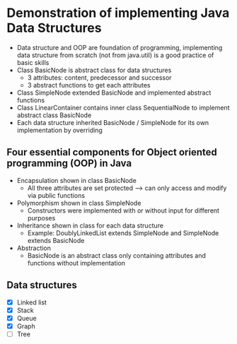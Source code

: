 # Demonstration of implementing Java Data Structures 

* Data structure and OOP are foundation of programming, implementing data structure from scratch (not from java.util) is a good practice of basic skills
* Class BasicNode is abstract class for data structures
  * 3 attributes: content, predecessor and successor
  * 3 abstract functions to get each attributes
* Class SimpleNode extended BasicNode and implemented abstract functions
* Class LinearContainer contains inner class SequentialNode to implement abstract class BasicNode
* Each data structure inherited BasicNode / SimpleNode for its own implementation by overriding

##  Four essential components for Object oriented programming (OOP) in Java
* Encapsulation shown in class BasicNode
  * All three attributes are set protected --> can only access and modify via public functions
* Polymorphism shown in class SimpleNode
  * Constructors were implemented with or without input for different purposes
* Inheritance shown in class for each data structure
  * Example: DoublyLinkedList extends SimpleNode and SimpleNode extends BasicNode
* Abstraction
  * BasicNode is an abstract class only containing attributes and functions without implementation

## Data structures
- [X] Linked list
- [X] Stack
- [X] Queue
- [X] Graph
- [ ] Tree